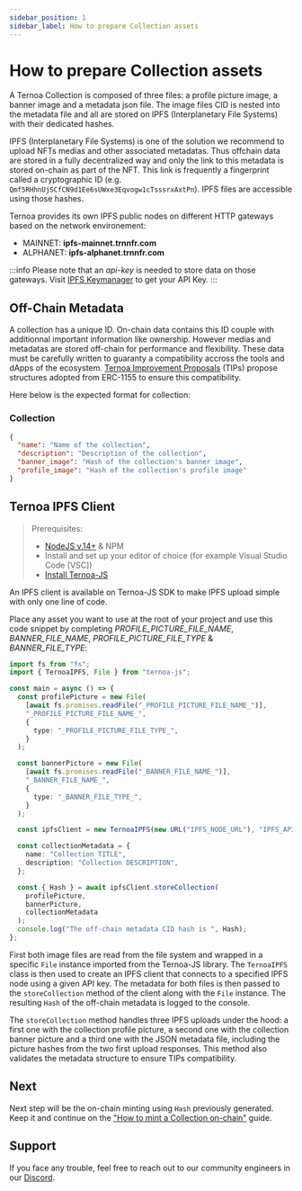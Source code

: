 ```yaml
---
sidebar_position: 1
sidebar_label: How to prepare Collection assets
---
```


# How to prepare Collection assets

A Ternoa Collection is composed of three files: a profile picture image, a banner image and a metadata json file. The image files CID is nested into the metadata file and all are stored on IPFS (Interplanetary File Systems) with their dedicated hashes.

IPFS (Interplanetary File Systems) is one of the solution we recommend to upload NFTs medias and other associated metadatas. Thus offchain data are stored in a fully decentralized way and only the link to this metadata is stored on-chain as part of the NFT. This link is frequently a fingerprint called a cryptographic ID (e.g. `Qmf5RHhnUjSCfCN9d1Ee6sUWxe3Eqvogw1cTsssrxAxtPn`). IPFS files are accessible using those hashes.

Ternoa provides its own IPFS public nodes on different HTTP gateways based on the network environement:

- MAINNET: **ipfs-mainnet.trnnfr.com**
- ALPHANET: **ipfs-alphanet.trnnfr.com**

:::info
Please note that an _api-key_ is needed to store data on those gateways. Visit [IPFS Keymanager](https://ipfs-key-manager-git-dev-ternoa.vercel.app/) to get your API Key.
:::

## Off-Chain Metadata

A collection has a unique ID. On-chain data contains this ID couple with additionnal important information like ownership. However medias and metadatas are stored off-chain for performance and flexibility. These data must be carefully written to guaranty a compatibility accross the tools and dApps of the ecosystem. [Ternoa Improvement Proposals](https://github.com/capsule-corp-ternoa/ternoa-proposals/tree/main/TIPs) (TIPs) propose structures adopted from ERC-1155 to ensure this compatibility.

Here below is the expected format for collection:

### Collection

```json
{
  "name": "Name of the collection",
  "description": "Description of the collection",
  "banner_image": "Hash of the collection's banner image",
  "profile_image": "Hash of the collection's profile image"
}
```

## Ternoa IPFS Client

> Prerequisites:
>
> - [NodeJS v.14+](https://nodejs.org/en/download/) & NPM
> - Install and set up your editor of choice (for example Visual Studio Code [VSC])
> - [Install Ternoa-JS](/for-developers/get-started/install-ternoa-js#step-1-install-ternoa-js)

An IPFS client is available on Ternoa-JS SDK to make IPFS upload simple with only one line of code.

Place any asset you want to use at the root of your project and use this code snippet by completing _PROFILE_PICTURE_FILE_NAME_, _BANNER_FILE_NAME_, _PROFILE_PICTURE_FILE_TYPE_ & _BANNER_FILE_TYPE_:

```typescript showLineNumbers
import fs from "fs";
import { TernoaIPFS, File } from "ternoa-js";

const main = async () => {
  const profilePicture = new File(
    [await fs.promises.readFile("_PROFILE_PICTURE_FILE_NAME_")],
    "_PROFILE_PICTURE_FILE_NAME_",
    {
      type: "_PROFILE_PICTURE_FILE_TYPE_",
    }
  );

  const bannerPicture = new File(
    [await fs.promises.readFile("_BANNER_FILE_NAME_")],
    "_BANNER_FILE_NAME_",
    {
      type: "_BANNER_FILE_TYPE_",
    }
  );

  const ipfsClient = new TernoaIPFS(new URL("IPFS_NODE_URL"), "IPFS_API_KEY");

  const collectionMetadata = {
    name: "Collection TITLE",
    description: "Collection DESCRIPTION",
  };

  const { Hash } = await ipfsClient.storeCollection(
    profilePicture,
    bannerPicture,
    collectionMetadata
  );
  console.log("The off-chain metadata CID hash is ", Hash);
};
```

First both image files are read from the file system and wrapped in a specific `File` instance imported from the Ternoa-JS library. The `TernoaIPFS` class is then used to create an IPFS client that connects to a specified IPFS node using a given API key. The metadata for both files is then passed to the `storeCollection` method of the client along with the `File` instance. The resulting `Hash` of the off-chain metadata is logged to the console.

The `storeCollection` method handles three IPFS uploads under the hood: a first one with the collection profile picture, a second one with the collection banner picture and a third one with the JSON metadata file, including the picture hashes from the two first upload responses. This method also validates the metadata structure to ensure TIPs compatibility.

## Next

Next step will be the on-chain minting using `Hash` previously generated. Keep it and continue on the ["How to mint a Collection on-chain"](/for-developers/guides/collection/create-collection/mint-collection) guide.

## Support

If you face any trouble, feel free to reach out to our community engineers in our [Discord](https://discord.gg/fUmBkPpnRu).
